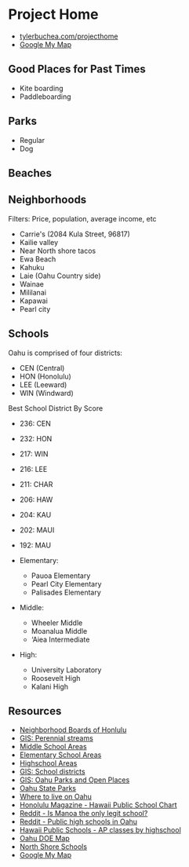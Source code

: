 # Project Home

- [tylerbuchea.com/projecthome](https://tylerbuchea.com/projecthome/)
- [Google My Map](https://www.google.com/maps/d/edit?mid=140gPqk_yTmdIMQdBkTsRDZSbWMDh6RS7&ll=21.485947960666294%2C-158.00282975437517&z=11)

## Good Places for Past Times

- Kite boarding
- Paddleboarding

## Parks

- Regular
- Dog

## Beaches

## Neighborhoods

Filters: Price, population, average income, etc

- Carrie's (2084 Kula Street, 96817)
- Kailie valley
- Near North shore tacos
- Ewa Beach
- Kahuku
- Laie (Oahu Country side)
- Wainae
- Mililanai
- Kapawai
- Pearl city

## Schools

Oahu is comprised of four districts:

- CEN (Central)
- HON (Honolulu)
- LEE (Leeward)
- WIN (Windward)

Best School District By Score

- 236: CEN
- 232: HON
- 217: WIN
- 216: LEE
- 211: CHAR
- 206: HAW
- 204: KAU
- 202: MAUI
- 192: MAU

- Elementary:
  - Pauoa Elementary
  - Pearl City Elementary
  - Palisades Elementary
- Middle:
  - Wheeler Middle
  - Moanalua Middle
  - ‘Aiea Intermediate
- High:
  - University Laboratory
  - Roosevelt High
  - Kalani High

## Resources

- [Neighborhood Boards of Honlulu](https://en.wikipedia.org/wiki/Neighborhood_Boards_of_Honolulu)
- [GIS: Perennial streams](http://honolulu-cchnl.opendata.arcgis.com/datasets/1eacaf6f0a8a4b809ea76b89c1300339_4)
- [Middle School Areas](https://geoportal.hawaii.gov/datasets/middle-school-areas?geometry=-168.047%2C19.264%2C-146.953%2C22.851)
- [Elementary School Areas](https://geoportal.hawaii.gov/datasets/elementary-school-areas)
- [Highschool Areas](https://geoportal.hawaii.gov/datasets/high-school-areas?geometry=-159.207%2C21.162%2C-156.57%2C21.61)
- [GIS: School districts](https://geoportal.hawaii.gov/datasets/school-districts?geometry=-168.036%2C20.029%2C-146.942%2C23.599)
- [GIS: Oahu Parks and Open Places](http://honolulu-cchnl.opendata.arcgis.com/datasets/parks?geometry=-158.14%2C21.274%2C-157.481%2C21.386)
- [Oahu State Parks](https://hawaiistateparks.org/parks/oahu/)
- [Where to live on Oahu](https://www.hawaiilife.com/blog/where-to-live-on-oahu/)
- [Honolulu Magazine - Hawaii Public School Chart](http://www.honolulumagazine.com/Honolulu-Magazine/April-2017/Hawaii-Public-School-Chart-2017/)
- [Reddit - Is Manoa the only legit school?](https://www.reddit.com/r/UniversityofHawaii/comments/8bdhiv/is_uh_manoa_the_only_legit_school_on_oahu_that/)
- [Reddit - Public high schools in Oahu](https://www.reddit.com/r/Hawaii/comments/7pk9l8/questionpublic_high_schools_on_oahu/)
- [Hawaii Public Schools - AP classes by highschool](http://www.hawaiipublicschools.org/TeachingAndLearning/Testing/AdvancedPlacement/Pages/APcourses.aspx)
- [Oahu DOE Map](http://www.hawaiipublicschools.org/ParentsAndStudents/EnrollingInSchool/SchoolFinder/Pages/Oahu-Map.aspx)
- [North Shore Schools](https://www.hawaiiliving.com/blog/north-shore-oahu-schools/)
- [Google My Map](https://www.google.com/maps/d/edit?mid=140gPqk_yTmdIMQdBkTsRDZSbWMDh6RS7&ll=21.485947960666294%2C-158.00282975437517&z=11)
